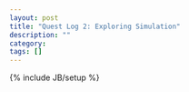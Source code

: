 ```yaml
---
layout: post
title: "Quest Log 2: Exploring Simulation"
description: ""
category: 
tags: []
---
```

{% include JB/setup %}
